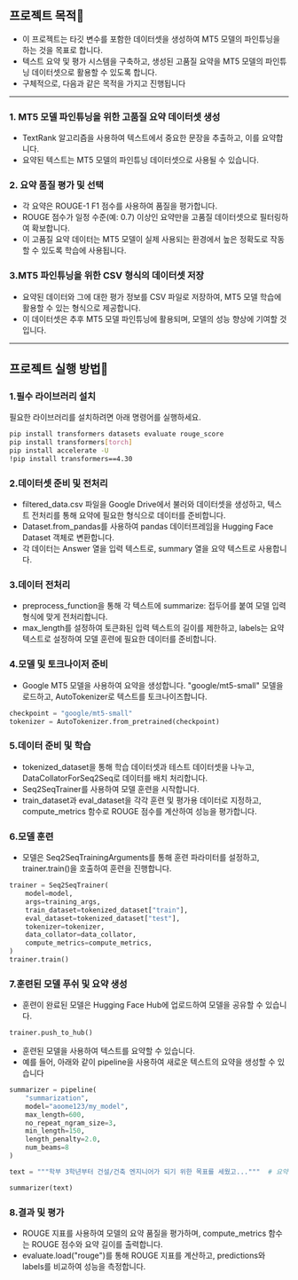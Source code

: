 ## 프로젝트 목적🎯
- 이 프로젝트는 타깃 변수를 포함한 데이터셋을 생성하여 MT5 모델의 파인튜닝을 하는 것을 목표로 합니다.
- 텍스트 요약 및 평가 시스템을 구축하고, 생성된 고품질 요약을 MT5 모델의 파인튜닝 데이터셋으로 활용할 수 있도록 합니다.
- 구체적으로, 다음과 같은 목적을 가지고 진행됩니다
---
### 1. MT5 모델 파인튜닝을 위한 고품질 요약 데이터셋 생성
- TextRank 알고리즘을 사용하여 텍스트에서 중요한 문장을 추출하고, 이를 요약합니다.
- 요약된 텍스트는 MT5 모델의 파인튜닝 데이터셋으로 사용될 수 있습니다.

### 2. 요약 품질 평가 및 선택
- 각 요약은 ROUGE-1 F1 점수를 사용하여 품질을 평가합니다.
- ROUGE 점수가 일정 수준(예: 0.7) 이상인 요약만을 고품질 데이터셋으로 필터링하여 확보합니다.
- 이 고품질 요약 데이터는 MT5 모델이 실제 사용되는 환경에서 높은 정확도로 작동할 수 있도록 학습에 사용됩니다.

### 3.MT5 파인튜닝을 위한 CSV 형식의 데이터셋 저장
- 요약된 데이터와 그에 대한 평가 정보를 CSV 파일로 저장하여, MT5 모델 학습에 활용할 수 있는 형식으로 제공합니다.
- 이 데이터셋은 추후 MT5 모델 파인튜닝에 활용되며, 모델의 성능 향상에 기여할 것입니다.
---
## 프로젝트 실행 방법🚀

### 1.필수 라이브러리 설치
필요한 라이브러리를 설치하려면 아래 명령어를 실행하세요.
```bash
pip install transformers datasets evaluate rouge_score
pip install transformers[torch]
pip install accelerate -U
!pip install transformers==4.30
```

### 2.데이터셋 준비 및 전처리
- filtered_data.csv 파일을 Google Drive에서 불러와 데이터셋을 생성하고, 텍스트 전처리를 통해 요약에 필요한 형식으로 데이터를 준비합니다.
- Dataset.from_pandas를 사용하여 pandas 데이터프레임을 Hugging Face Dataset 객체로 변환합니다.
- 각 데이터는 Answer 열을 입력 텍스트로, summary 열을 요약 텍스트로 사용합니다.

### 3.데이터 전처리
- preprocess_function을 통해 각 텍스트에 summarize: 접두어를 붙여 모델 입력 형식에 맞게 전처리합니다.
- max_length를 설정하여 토큰화된 입력 텍스트의 길이를 제한하고, labels는 요약 텍스트로 설정하여 모델 훈련에 필요한 데이터를 준비합니다.

### 4.모델 및 토크나이저 준비
- Google MT5 모델을 사용하여 요약을 생성합니다. "google/mt5-small" 모델을 로드하고, AutoTokenizer로 텍스트를 토크나이즈합니다.
```python
checkpoint = "google/mt5-small"
tokenizer = AutoTokenizer.from_pretrained(checkpoint)
```

### 5.데이터 준비 및 학습
- tokenized_dataset을 통해 학습 데이터셋과 테스트 데이터셋을 나누고, DataCollatorForSeq2Seq로 데이터를 배치 처리합니다.
- Seq2SeqTrainer를 사용하여 모델 훈련을 시작합니다.
- train_dataset과 eval_dataset을 각각 훈련 및 평가용 데이터로 지정하고, compute_metrics 함수로 ROUGE 점수를 계산하여 성능을 평가합니다.

### 6.모델 훈련
- 모델은 Seq2SeqTrainingArguments를 통해 훈련 파라미터를 설정하고, trainer.train()을 호출하여 훈련을 진행합니다.
```python
trainer = Seq2SeqTrainer(
    model=model,
    args=training_args,
    train_dataset=tokenized_dataset["train"],
    eval_dataset=tokenized_dataset["test"],
    tokenizer=tokenizer,
    data_collator=data_collator,
    compute_metrics=compute_metrics,
)
trainer.train()
```

### 7.훈련된 모델 푸쉬 및 요약 생성
- 훈련이 완료된 모델은 Hugging Face Hub에 업로드하여 모델을 공유할 수 있습니다.
```python
trainer.push_to_hub()
```
- 훈련된 모델을 사용하여 텍스트를 요약할 수 있습니다.
- 예를 들어, 아래와 같이 pipeline을 사용하여 새로운 텍스트의 요약을 생성할 수 있습니다

```python
summarizer = pipeline(
    "summarization",
    model="aoome123/my_model",
    max_length=600,
    no_repeat_ngram_size=3,
    min_length=150,
    length_penalty=2.0,
    num_beams=8
)

text = """학부 3학년부터 건설/건축 엔지니어가 되기 위한 목표를 세웠고..."""  # 요약할 텍스트

summarizer(text)
```

### 8.결과 및 평가
- ROUGE 지표를 사용하여 모델의 요약 품질을 평가하며, compute_metrics 함수는 ROUGE 점수와 요약 길이를 출력합니다.
- evaluate.load("rouge")를 통해 ROUGE 지표를 계산하고, predictions와 labels를 비교하여 성능을 측정합니다.
